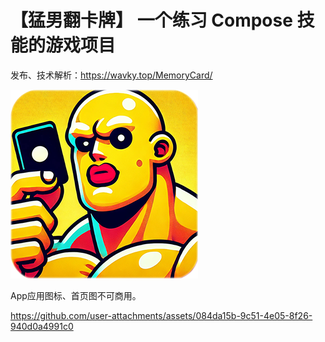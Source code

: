 # 【猛男翻卡牌】 一个练习 Compose 技能的游戏项目

发布、技术解析：https://wavky.top/MemoryCard/

![](/doc/app_icon.png)

App应用图标、首页图不可商用。

https://github.com/user-attachments/assets/084da15b-9c51-4e05-8f26-940d0a4991c0
